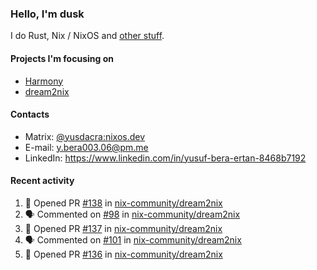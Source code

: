 ### Hello, I'm dusk

I do Rust, Nix / NixOS and [other stuff](https://yusdacra.gitlab.io/about).

#### Projects I'm focusing on

- [Harmony](https://harmonyapp.io)
- [dream2nix](https://github.com/nix-community/dream2nix)

#### Contacts

- Matrix: [@yusdacra:nixos.dev](https://matrix.to/#/@yusdacra:nixos.dev)
- E-mail: y.bera003.06@pm.me
- LinkedIn: https://www.linkedin.com/in/yusuf-bera-ertan-8468b7192

#### Recent activity

<!--START_SECTION:activity-->
1. 💪 Opened PR [#138](https://github.com/nix-community/dream2nix/pull/138) in [nix-community/dream2nix](https://github.com/nix-community/dream2nix)
2. 🗣 Commented on [#98](https://github.com/nix-community/dream2nix/issues/98) in [nix-community/dream2nix](https://github.com/nix-community/dream2nix)
3. 💪 Opened PR [#137](https://github.com/nix-community/dream2nix/pull/137) in [nix-community/dream2nix](https://github.com/nix-community/dream2nix)
4. 🗣 Commented on [#101](https://github.com/nix-community/dream2nix/issues/101) in [nix-community/dream2nix](https://github.com/nix-community/dream2nix)
5. 💪 Opened PR [#136](https://github.com/nix-community/dream2nix/pull/136) in [nix-community/dream2nix](https://github.com/nix-community/dream2nix)
<!--END_SECTION:activity-->
